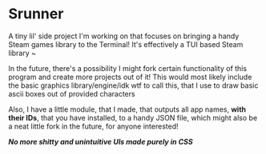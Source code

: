 # Srunner
A tiny lil' side project I'm working on that focuses on bringing a handy Steam games library to the Terminal!
It's effectively a TUI based Steam library ~

In the future, there's a possibility I might fork certain functionality of this program and create more projects out of it!
This would most likely include the basic graphics library/engine/idk wtf to call this, that I use to draw basic ascii boxes out of provided characters

Also, I have a little module, that I made, that outputs all app names, **with their IDs**, that you have installed, to a handy JSON file, which might also be a neat little fork in the future, for anyone interested!

***No more shitty and unintuitive UIs made purely in CSS***

